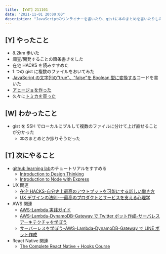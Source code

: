 ```yaml
---
title: 【YWT】211101
date: "2021-11-01 20:00:00"
description: "JavaScriptのワンライナーを書いたり、gistに本のまとめを書いたりした"
---
```


## [Y] やったこと

- 8.2km 歩いた
- 調査/開発することの箇条書きをした
- 在宅 HACKS を読みすすめた
- 1 つの gist に複数のファイルをおいてみた
- [JavaScript の文字列の"true"、"false"を Boolean 型に変換する](https://twitter.com/camomile_cafe/status/1455065034954928133?s=20)コードを書いた
- [アヒージョを作った](https://twitter.com/camomile_cafe/status/1455101096397991936?s=20)
- 久々に[トミカを買った](https://twitter.com/camomile_cafe/status/1455124768709963784?s=20)

## [W] わかったこと

- gist を SSH でローカルにプルして複数のファイルに分けて上げ直せることが分かった
  - 本のまとめとか捗りそうだった

## [T] 次にやること

- [github learning lab](https://lab.github.com/githubtraining)のチュートリアルをすすめる
  - [Introduction to Design Thinking](https://lab.github.com/githubtraining/introduction-to-design-thinking)
  - [Introduction to Node with Express](https://lab.github.com/everydeveloper/introduction-to-node-with-express)
- UX 関連
  - [在宅 HACKS-自分史上最高のアウトプットを可能にする新しい働き方](https://www.amazon.co.jp/dp/4492046704)
  - [UX デザインの法則-―最高のプロダクトとサービスを支える心理学](https://www.amazon.co.jp/dp/4873119499)
- AWS 関連
  - [AWS-Lambda 実践ガイド](https://www.amazon.co.jp/dp/4295002526)
  - [AWS-Lambda-DynamoDB-Gateway で Twitter ボット作成-サーバレスアーキテクチャを学ぼう](https://www.amazon.co.jp/dp/B07MNVF714)
  - [サーバーレスを学ぼう-AWS-Lambda-DynamoDB-Gateway で LINE ボット作成](https://www.amazon.co.jp/dp/B084RM69FX)
- React Native 関連
  - [The Complete React Native + Hooks Course](https://www.udemy.com/course/the-complete-react-native-and-redux-course/)

<!-- https://twitter.com/camomile_cafe/status/1455778156850212866?s=20 -->
